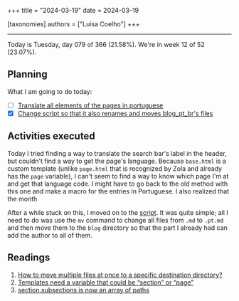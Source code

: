 +++
title = "2024-03-19"
date = 2024-03-19

[taxonomies]
authors = ["Luísa Coelho"]
+++

---

Today is Tuesday, day 079 of 366 (21.58%). We're in week 12 of 52 (23.07%).

## Planning

What I am going to do today:

- [ ] [Translate all elements of the pages in portuguese](https://github.com/OmnicodeSolutions/blog/issues/4)
- [x] [Change script so that it also renames and moves blog_pt_br's files](https://github.com/OmnicodeSolutions/blog/issues/4)

## Activities executed

Today I tried finding a way to translate the search bar's label in the header, but couldn't find a way to get the page's language. Because `base.html` is a custom template (unlike `page.html` that is recognized by Zola and already has the `page` variable), I can't seem to find a way to know which page I'm at and get that language code. I might have to go back to the old method with this one and make a macro for the entries in Portuguese. I also realized that the month

After a while stuck on this, I moved on to the [script](https://github.com/OmnicodeSolutions/blog/blob/feat/install_theme/format-content.sh). It was quite simple; all I need to do was use the `mv` command to change all files from `.md` to `.pt.md` and then move them to the `blog` directory so that the part I already had can add the author to all of them.

## Readings

1. [How to move multiple files at once to a specific destination directory?](https://askubuntu.com/questions/214560/how-to-move-multiple-files-at-once-to-a-specific-destination-directory)
2. [Templates need a variable that could be “section” or “page”](https://github.com/getzola/zola/issues/687)
3. [section.subsections is now an array of paths](https://github.com/getzola/zola/pull/484/commits/957c6bed9ded71166851aefbb48c3be1420f068e)
